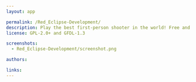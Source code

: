 ```yaml
---
layout: app

permalink: /Red_Eclipse-Development/
description: Play the best first-person shooter in the world! Free and open-source!
license: GPL-2.0+ and GFDL-1.3

screenshots:
  - Red_Eclipse-Development/screenshot.png

authors:

links:
---
```

